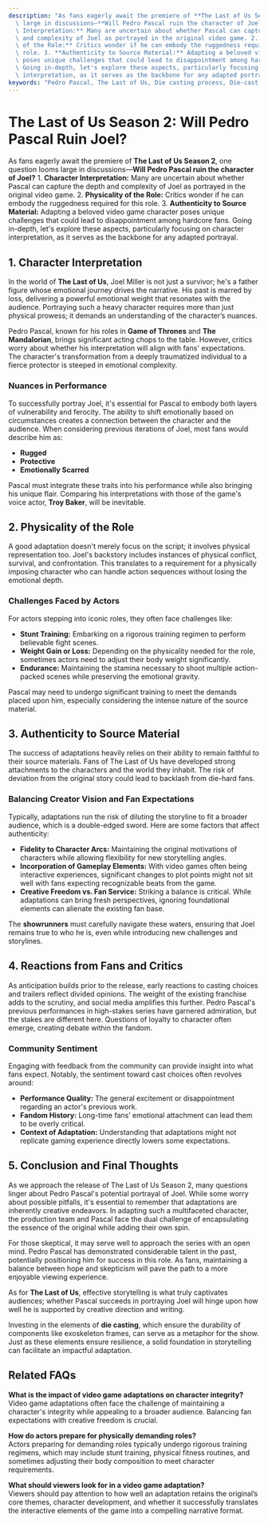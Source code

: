 ```yaml
---
description: "As fans eagerly await the premiere of **The Last of Us Season 2**, one question looms\
  \ large in discussions—**Will Pedro Pascal ruin the character of Joel?** 1. **Character\
  \ Interpretation:** Many are uncertain about whether Pascal can capture the depth\
  \ and complexity of Joel as portrayed in the original video game. 2. **Physicality\
  \ of the Role:** Critics wonder if he can embody the ruggedness required for this\
  \ role. 3. **Authenticity to Source Material:** Adapting a beloved video game character\
  \ poses unique challenges that could lead to disappointment among hardcore fans.\
  \ Going in-depth, let's explore these aspects, particularly focusing on character\
  \ interpretation, as it serves as the backbone for any adapted portrayal."
keywords: "Pedro Pascal, The Last of Us, Die casting process, Die-cast aluminum"
---
```

# The Last of Us Season 2: Will Pedro Pascal Ruin Joel?

As fans eagerly await the premiere of **The Last of Us Season 2**, one question looms large in discussions—**Will Pedro Pascal ruin the character of Joel?** 1. **Character Interpretation:** Many are uncertain about whether Pascal can capture the depth and complexity of Joel as portrayed in the original video game. 2. **Physicality of the Role:** Critics wonder if he can embody the ruggedness required for this role. 3. **Authenticity to Source Material:** Adapting a beloved video game character poses unique challenges that could lead to disappointment among hardcore fans. Going in-depth, let's explore these aspects, particularly focusing on character interpretation, as it serves as the backbone for any adapted portrayal.

## **1. Character Interpretation**

In the world of **The Last of Us**, Joel Miller is not just a survivor; he's a father figure whose emotional journey drives the narrative. His past is marred by loss, delivering a powerful emotional weight that resonates with the audience. Portraying such a heavy character requires more than just physical prowess; it demands an understanding of the character’s nuances.

Pedro Pascal, known for his roles in **Game of Thrones** and **The Mandalorian**, brings significant acting chops to the table. However, critics worry about whether his interpretation will align with fans' expectations. The character's transformation from a deeply traumatized individual to a fierce protector is steeped in emotional complexity. 

### **Nuances in Performance**

To successfully portray Joel, it's essential for Pascal to embody both layers of vulnerability and ferocity. The ability to shift emotionally based on circumstances creates a connection between the character and the audience. When considering previous iterations of Joel, most fans would describe him as:

- **Rugged**
- **Protective**
- **Emotionally Scarred**

Pascal must integrate these traits into his performance while also bringing his unique flair. Comparing his interpretations with those of the game's voice actor, **Troy Baker**, will be inevitable.

## **2. Physicality of the Role**

A good adaptation doesn't merely focus on the script; it involves physical representation too. Joel's backstory includes instances of physical conflict, survival, and confrontation. This translates to a requirement for a physically imposing character who can handle action sequences without losing the emotional depth.

### **Challenges Faced by Actors**

For actors stepping into iconic roles, they often face challenges like:

- **Stunt Training:** Embarking on a rigorous training regimen to perform believable fight scenes.
- **Weight Gain or Loss:** Depending on the physicality needed for the role, sometimes actors need to adjust their body weight significantly.
- **Endurance:** Maintaining the stamina necessary to shoot multiple action-packed scenes while preserving the emotional gravity.

Pascal may need to undergo significant training to meet the demands placed upon him, especially considering the intense nature of the source material.

## **3. Authenticity to Source Material**

The success of adaptations heavily relies on their ability to remain faithful to their source materials. Fans of The Last of Us have developed strong attachments to the characters and the world they inhabit. The risk of deviation from the original story could lead to backlash from die-hard fans.

### **Balancing Creator Vision and Fan Expectations**

Typically, adaptations run the risk of diluting the storyline to fit a broader audience, which is a double-edged sword. Here are some factors that affect authenticity:

- **Fidelity to Character Arcs:** Maintaining the original motivations of characters while allowing flexibility for new storytelling angles.
- **Incorporation of Gameplay Elements:** With video games often being interactive experiences, significant changes to plot points might not sit well with fans expecting recognizable beats from the game.
- **Creative Freedom vs. Fan Service:** Striking a balance is critical. While adaptations can bring fresh perspectives, ignoring foundational elements can alienate the existing fan base.

The **showrunners** must carefully navigate these waters, ensuring that Joel remains true to who he is, even while introducing new challenges and storylines.

## **4. Reactions from Fans and Critics**

As anticipation builds prior to the release, early reactions to casting choices and trailers reflect divided opinions. The weight of the existing franchise adds to the scrutiny, and social media amplifies this further. Pedro Pascal's previous performances in high-stakes series have garnered admiration, but the stakes are different here. Questions of loyalty to character often emerge, creating debate within the fandom.

### **Community Sentiment**

Engaging with feedback from the community can provide insight into what fans expect. Notably, the sentiment toward cast choices often revolves around:

- **Performance Quality:** The general excitement or disappointment regarding an actor's previous work.
- **Fandom History:** Long-time fans’ emotional attachment can lead them to be overly critical.
- **Context of Adaptation:** Understanding that adaptations might not replicate gaming experience directly lowers some expectations.

## **5. Conclusion and Final Thoughts**

As we approach the release of The Last of Us Season 2, many questions linger about Pedro Pascal's potential portrayal of Joel. While some worry about possible pitfalls, it's essential to remember that adaptations are inherently creative endeavors. In adapting such a multifaceted character, the production team and Pascal face the dual challenge of encapsulating the essence of the original while adding their own spin.

For those skeptical, it may serve well to approach the series with an open mind. Pedro Pascal has demonstrated considerable talent in the past, potentially positioning him for success in this role. As fans, maintaining a balance between hope and skepticism will pave the path to a more enjoyable viewing experience.

As for **The Last of Us**, effective storytelling is what truly captivates audiences; whether Pascal succeeds in portraying Joel will hinge upon how well he is supported by creative direction and writing. 

Investing in the elements of **die casting**, which ensure the durability of components like exoskeleton frames, can serve as a metaphor for the show. Just as these elements ensure resilience, a solid foundation in storytelling can facilitate an impactful adaptation. 

## Related FAQs

**What is the impact of video game adaptations on character integrity?**  
Video game adaptations often face the challenge of maintaining a character's integrity while appealing to a broader audience. Balancing fan expectations with creative freedom is crucial.

**How do actors prepare for physically demanding roles?**  
Actors preparing for demanding roles typically undergo rigorous training regimens, which may include stunt training, physical fitness routines, and sometimes adjusting their body composition to meet character requirements.

**What should viewers look for in a video game adaptation?**  
Viewers should pay attention to how well an adaptation retains the original’s core themes, character development, and whether it successfully translates the interactive elements of the game into a compelling narrative format.
